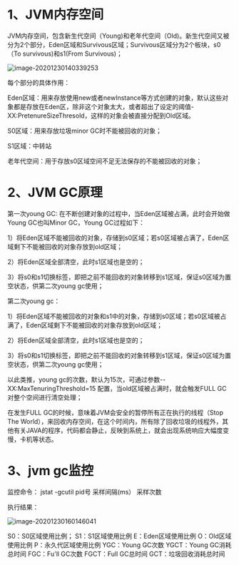 # 1、JVM内存空间

JVM内存空间，包含新生代空间（Young)和老年代空间（Old)。新生代空间又被分为2个部分，Eden区域和Survivous区域；Survivous区域分为2个板块，s0（To survivous)和s1(From Survivous)；

![image-20201230140339253](https://wangzaolin.github.io/SoftwareTest/mybook/img/2.3.3.1.png)

每个部分的具体作用：

Eden区域：用来存放使用new或者newInstance等方式创建的对象，默认这些对象都是存放在Eden区，除非这个对象太大，或者超出了设定的阈值-XX:PretenureSizeThresold，这样的对象会被直接分配到Old区域。

S0区域：用来存放垃圾minor GC时不能被回收的对象；

S1区域：中转站

老年代空间：用于存放s0区域空间不足无法保存的不能被回收的对象；

# 2、JVM GC原理

第一次young GC:
在不断创建对象的过程中，当Eden区域被占满，此时会开始做Young GC也叫Minor GC，Young GC过程如下：

1）将Eden区域不能被回收的对象，存储到s0区域；若s0区域被占满了，Eden区域剩下不能被回收的对象存放到old区域；

2）将Eden区域全部清空，此时s1区域也是空的；

3）将s0和s1切换标签，即把之前不能回收的对象转移到s1区域，保证s0区域为置空状态，供第二次young gc使用；

第二次young gc：

1）将Eden区域不能被回收的对象和s1中的对象，存储到s0区域；若s0区域被占满了，Eden区域剩下不能被回收的对象存放到old区域；

2）将Eden区域全部清空，此时s1区域也是空的；

3）将s0和s1切换标签，即把之前不能回收的对象转移到s1区域，保证s0区域为置空状态，供第二次young gc使用；

以此类推，young gc的次数，默认为15次，可通过参数--XX:MaxTenuringThreshold=15 配置，当old区域被占满时，就会触发FULL GC 对整个空间进行清空处理；

在发生FULL GC的时候，意味着JVM会安全的暂停所有正在执行的线程（Stop The World），来回收内存空间，在这个时间内，所有除了回收垃圾的线程外，其他有关JAVA的程序，代码都会静止，反映到系统上，就会出现系统响应大幅度变慢，卡机等状态。

# 3、jvm gc监控

监控命令：
jstat -gcutil pid号 采样间隔(ms） 采样次数

执行结果：

![image-20201230160146041](https://wangzaolin.github.io/SoftwareTest/mybook/img/2.3.3.2.png)

S0：S0区域使用比例；
S1：S1区域使用比例
E：Eden区域使用比例
O：Old区域使用比例
P：永久代区域使用比例
YGC：Young GC次数
YGCT：Young GC消耗总时间
FGC：Fu'll GC次数
FGCT：Full GC总时间
GCT：垃圾回收消耗总时间